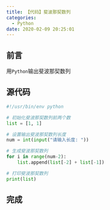 ```yaml
---
title: 【代码】斐波那契数列
categories:
  - Python
date: 2020-02-09 20:25:01
---
```


## 前言

用`Python`输出斐波那契数列

<!-- more -->

## 源代码

``` python
#!/usr/bin/env python

# 初始化斐波那契数列前两个数
list = [1, 1]

# 设置输出斐波那契数列长度
num = int(input("请输入长度: "))

# 生成斐波那契数列
for i in range(num-2):
    list.append(list[-2] + list[-1])

# 打印斐波那契数列
print(list)
```

## 完成

